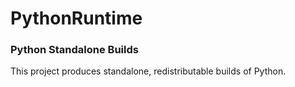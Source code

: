 # PythonRuntime

### Python Standalone Builds
This project produces standalone, redistributable builds of Python.
